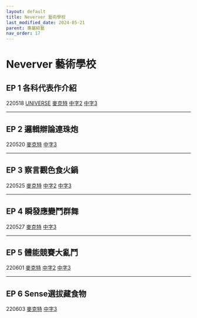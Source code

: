 ```yaml
---
layout: default
title: Neverver 藝術學校
last_modified_date: 2024-05-21
parent: 專屬綜藝
nav_order: 17
---
```


# Neverver 藝術學校

## EP 1 各科代表作介紹

220518 [UNIVERSE](https://www.youtube.com/watch?v=Aa8MD7jlyLA) [麥克特](https://www.bilibili.com/video/BV15B4y1974s) [中字2](https://www.bilibili.com/video/BV1fr4y1t767) [中字3](https://www.bilibili.com/video/BV1cP4y1F7ga)

---

## EP 2 邏輯辯論連珠炮

220520 [麥克特](https://www.bilibili.com/video/BV1x34y1E7ZJ) [中字3](https://www.bilibili.com/video/BV13R4y1w7Ch)

---

## EP 3 察言觀色食火鍋

220525 [麥克特](https://www.bilibili.com/video/BV1k3411V7pR) [中字2](https://www.bilibili.com/video/BV1fr4y1t767) [中字3](https://www.bilibili.com/video/BV1GU4y1y7EM)

---

## EP 4 瞬發應變鬥群舞

220527 [麥克特](https://www.bilibili.com/video/BV16t4y1p7N5) [中字3](https://www.bilibili.com/video/BV1n34y1j7QD)

---

## EP 5 體能競賽大亂鬥

220601 [麥克特](https://www.bilibili.com/video/BV1wY4y157th) [中字2](https://www.bilibili.com/video/BV1fr4y1t767) [中字3](https://www.bilibili.com/video/BV1sY4y1V7ob)

---

## EP 6 Sense選拔藏食物

220603 [麥克特](https://www.bilibili.com/video/BV13Y411M7ES) [中字3](https://www.bilibili.com/video/BV1FY4y157Ng)
